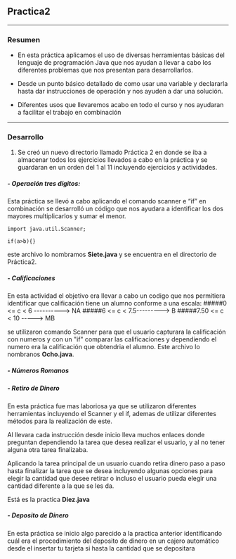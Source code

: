 ## Practica2
---
### Resumen

- En esta práctica aplicamos el uso de diversas herramientas básicas del lenguaje de programación Java que nos ayudan a llevar a cabo los diferentes problemas que nos presentan para desarrollarlos.

- Desde un punto básico detallado de como usar una variable y declararla hasta dar instrucciones de operación y nos ayuden a dar una solución.

- Diferentes usos que llevaremos acabo en todo el curso y nos ayudaran a facilitar el trabajo en combinación  

---

### Desarrollo

1. Se creó un nuevo directorio llamado Práctica 2 en donde se iba a almacenar todos los ejercicios llevados a cabo en la práctica y se guardaran en un orden del 1 al 11 incluyendo ejercicios y actividades.

##### - Operación tres dígitos:
Esta práctica se llevó a cabo aplicando el comando scanner e “if” en combinación se desarrolló un código que nos ayudara a identificar los dos mayores multiplicarlos y sumar el menor.

```
import java.util.Scanner;

if(a>b){}
```

este archivo lo nombramos **Siete.java** y se encuentra en el directorio de Práctica2.

##### - Calificaciones
En esta actividad el objetivo era llevar a cabo un codigo que nos permitiera identificar que calificación tiene un alumno conforme a una escala:
#####0 <= c < 6 ----------> NA 
#####6 <= c < 7.5---------> B
#####7.50 <= c < 10 -----> MB

se utilizaron comando Scanner para que el usuario capturara la calificación con numeros y con un "if" comparar las calificaciones y dependiendo el numero era la calificación que obtendria el alumno.
Este archivo lo nombranos **Ocho.java**.

##### - Números Romanos



##### - Retiro de Dinero
En esta práctica fue mas laboriosa ya que se utilizaron diferentes herramientas incluyendo el Scanner y el if, ademas de utilizar diferentes métodos para la realización de este.

Al llevara cada instrucción desde inicio lleva muchos enlaces donde preguntan dependiendo la tarea que desea realizar el usuario, y al no tener alguna otra tarea finalizaba.

Aplicando la tarea principal de un usuario cuando retira dinero paso a paso hasta finalizar la tarea que se desea incluyendo algunas opciones para elegir la cantidad que desee retirar o incluso el usuario pueda elegir una cantidad diferente a la que se les da.

Está es la practica **Diez.java**

##### - Deposito de Dinero

En esta práctica se inicio algo parecido a la practica anterior identificando cuál era el procedimiento del deposito de dinero en un cajero automático desde el insertar tu tarjeta si hasta la cantidad que se depositara 